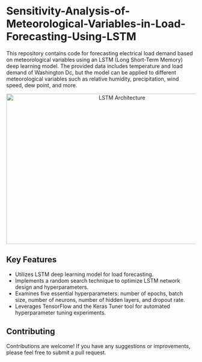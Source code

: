 # Sensitivity-Analysis-of-Meteorological-Variables-in-Load-Forecasting-Using-LSTM

This repository contains code for forecasting electrical load demand based on meteorological variables using an LSTM (Long Short-Term Memory) deep learning model. The provided data includes temperature and load demand of Washington Dc, but the model can be applied to different meteorological variables such as relative humidity, precipitation, wind speed, dew point, and more.
<p align="center">
 <img src="https://s30.picofile.com/file/8470343376/LSTM_NASIM_AMANI_github_comNasim_AmaniSensitivity_Analysis_of_Meteorological_Variables_in_Load_Forecasting_Using_LSTM.png" alt="LSTM Architecture" width="600" height="400">
</p>

## **Key Features**

- Utilizes LSTM deep learning model for load forecasting.
- Implements a random search technique to optimize LSTM network design and hyperparameters.
- Examines five essential hyperparameters: number of epochs, batch size, number of neurons, number of hidden layers, and dropout rate.
- Leverages TensorFlow and the Keras Tuner tool for automated hyperparameter tuning experiments.



## **Contributing**

Contributions are welcome! If you have any suggestions or improvements, please feel free to submit a pull request.

